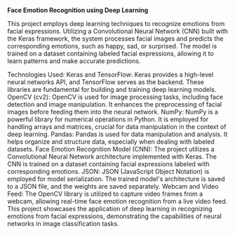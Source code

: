 **Face Emotion Recognition using Deep Learning**

This project employs deep learning techniques to recognize emotions from facial expressions. Utilizing a Convolutional Neural Network (CNN) built with the Keras framework, the system processes facial images and predicts the corresponding emotions, such as happy, sad, or surprised. The model is trained on a dataset containing labeled facial expressions, allowing it to learn patterns and make accurate predictions.

Technologies Used:
Keras and TensorFlow:
Keras provides a high-level neural networks API, and TensorFlow serves as the backend. These libraries are fundamental for building and training deep learning models.
OpenCV (cv2):
OpenCV is used for image processing tasks, including face detection and image manipulation. It enhances the preprocessing of facial images before feeding them into the neural network.
NumPy:
NumPy is a powerful library for numerical operations in Python. It is employed for handling arrays and matrices, crucial for data manipulation in the context of deep learning.
Pandas:
Pandas is used for data manipulation and analysis. It helps organize and structure data, especially when dealing with labeled datasets.
Face Emotion Recognition Model (CNN):
The project utilizes a Convolutional Neural Network architecture implemented with Keras. The CNN is trained on a dataset containing facial expressions labeled with corresponding emotions.
JSON:
JSON (JavaScript Object Notation) is employed for model serialization. The trained model's architecture is saved to a JSON file, and the weights are saved separately.
Webcam and Video Feed:
The OpenCV library is utilized to capture video frames from a webcam, allowing real-time face emotion recognition from a live video feed.
This project showcases the application of deep learning in recognizing emotions from facial expressions, demonstrating the capabilities of neural networks in image classification tasks.
